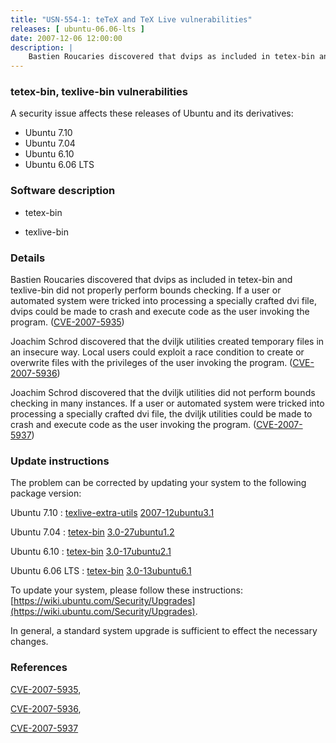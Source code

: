 ```yaml
---
title: "USN-554-1: teTeX and TeX Live vulnerabilities"
releases: [ ubuntu-06.06-lts ]
date: 2007-12-06 12:00:00
description: |
    Bastien Roucaries discovered that dvips as included in tetex-bin and texlive-bin did not properly perform bounds checking. If a user or automated system were tricked into processing a specially crafted dvi file, dvips could be made to crash and execute code as the user invoking the program. ([CVE-2007-5935](http://people.ubuntu.com/~ubuntu-security/cve/CVE-2007-5935))
--- 
```

 
### tetex-bin, texlive-bin vulnerabilities

A security issue affects these releases of Ubuntu and its derivatives:

* Ubuntu 7.10
* Ubuntu 7.04
* Ubuntu 6.10
* Ubuntu 6.06 LTS

### Software description

* tetex-bin 

* texlive-bin 

### Details

Bastien Roucaries discovered that dvips as included in tetex-bin and texlive-bin did not properly perform bounds checking. If a user or automated system were tricked into processing a specially crafted dvi file, dvips could be made to crash and execute code as the user invoking the program. ([CVE-2007-5935](http://people.ubuntu.com/~ubuntu-security/cve/CVE-2007-5935))

Joachim Schrod discovered that the dviljk utilities created temporary files in an insecure way. Local users could exploit a race condition to create or overwrite files with the privileges of the user invoking the program. ([CVE-2007-5936](http://people.ubuntu.com/~ubuntu-security/cve/CVE-2007-5936))

Joachim Schrod discovered that the dviljk utilities did not perform bounds checking in many instances. If a user or automated system were tricked into processing a specially crafted dvi file, the dviljk utilities could be made to crash and execute code as the user invoking the program. ([CVE-2007-5937](http://people.ubuntu.com/~ubuntu-security/cve/CVE-2007-5937)) 

### Update instructions

The problem can be corrected by updating your system to the following package version:

Ubuntu 7.10
 : [texlive-extra-utils](https://launchpad.net/ubuntu/+source/texlive-bin) <span> [2007-12ubuntu3.1](https://launchpad.net/ubuntu/+source/texlive-bin/2007-12ubuntu3.1) </span> 

Ubuntu 7.04
 : [tetex-bin](https://launchpad.net/ubuntu/+source/tetex-bin) <span> [3.0-27ubuntu1.2](https://launchpad.net/ubuntu/+source/tetex-bin/3.0-27ubuntu1.2) </span> 

Ubuntu 6.10
 : [tetex-bin](https://launchpad.net/ubuntu/+source/tetex-bin) <span> [3.0-17ubuntu2.1](https://launchpad.net/ubuntu/+source/tetex-bin/3.0-17ubuntu2.1) </span> 

Ubuntu 6.06 LTS
 : [tetex-bin](https://launchpad.net/ubuntu/+source/tetex-bin) <span> [3.0-13ubuntu6.1](https://launchpad.net/ubuntu/+source/tetex-bin/3.0-13ubuntu6.1) </span> 

To update your system, please follow these instructions: [https://wiki.ubuntu.com/Security/Upgrades](https://wiki.ubuntu.com/Security/Upgrades).

In general, a standard system upgrade is sufficient to effect the necessary changes. 

### References

 [CVE-2007-5935](http://people.ubuntu.com/~ubuntu-security/cve/CVE-2007-5935), 

 [CVE-2007-5936](http://people.ubuntu.com/~ubuntu-security/cve/CVE-2007-5936), 

 [CVE-2007-5937](http://people.ubuntu.com/~ubuntu-security/cve/CVE-2007-5937)
 
